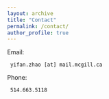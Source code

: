 ```yaml
---
layout: archive
title: "Contact"
permalink: /contact/
author_profile: true
---
```



Email:

     yifan.zhao [at] mail.mcgill.ca

Phone:

     514.663.5118
